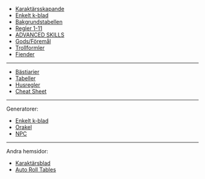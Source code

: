 - [Karaktärsskapande](karaktärsskapande.md)
- [Enkelt k-blad](karaktarsgenerator.md)
- [Bakgrundstabellen](bakgrundstabellen.md)
- [Regler 1-11](regler1-11.md)
- [ADVANCED SKILLS](avanceradeSKILL.md)
- [Gods/Föremål](gods.md)
- [Trollformler](trollformler.md)
- [Fiender](fiender.md)
---  
- [Bästiarier](odjur/odjur.md)
- [Tabeller](tabeller.md)
- [Husregler](husregler.md)
- [Cheat Sheet](cheatsheet.md)
---
 Generatorer:
- [Enkelt k-blad](karaktarsgenerator.md)
- [Orakel](orakel/orakel.md) 
- [NPC](npc/npcgen.md)
---
 Andra hemsidor:
- [Karaktärsblad](http://candy-thistle.surge.sh/)
- [Auto Roll Tables](https://autorolltables.github.io/)